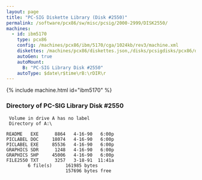 ```yaml
---
layout: page
title: "PC-SIG Diskette Library (Disk #2550)"
permalink: /software/pcx86/sw/misc/pcsig/2000-2999/DISK2550/
machines:
  - id: ibm5170
    type: pcx86
    config: /machines/pcx86/ibm/5170/cga/1024kb/rev3/machine.xml
    diskettes: /machines/pcx86/diskettes.json,/disks/pcsigdisks/pcx86/diskettes.json
    autoGen: true
    autoMount:
      B: "PC-SIG Library Disk #2550"
    autoType: $date\r$time\rB:\rDIR\r
---
```


{% include machine.html id="ibm5170" %}

### Directory of PC-SIG Library Disk #2550

     Volume in drive A has no label
     Directory of A:\

    README   EXE      8864   4-16-90   6:00p
    PICLABEL DOC     18074   4-16-90   6:00p
    PICLABEL EXE     85536   4-16-90   6:00p
    GRAPHICS SDR      1248   4-16-90   6:00p
    GRAPHICS SHP     45006   4-16-90   6:00p
    FILE2550 TXT      3257   3-18-91  11:41a
            6 file(s)     161985 bytes
                          157696 bytes free
